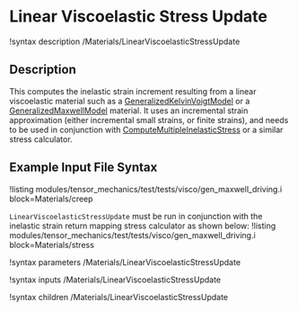 # Linear Viscoelastic Stress Update
!syntax description /Materials/LinearViscoelasticStressUpdate

## Description
This computes the inelastic strain increment resulting from a linear viscoelastic material such as a [GeneralizedKelvinVoigtModel](/GeneralizedKelvinVoigtModel.md) or a [GeneralizedMaxwellModel](/GeneralizedMaxwellModel.md) material. It uses an incremental strain approximation (either incremental small strains, or finite strains), and needs to be used in conjunction with [ComputeMultipleInelasticStress](/ComputeMultipleInelasticStress.md) or a similar stress calculator.

## Example Input File Syntax
!listing modules/tensor_mechanics/test/tests/visco/gen_maxwell_driving.i block=Materials/creep

`LinearViscoelasticStressUpdate` must be run in conjunction with the inelastic strain return mapping stress calculator as shown below:
!listing modules/tensor_mechanics/test/tests/visco/gen_maxwell_driving.i block=Materials/stress

!syntax parameters /Materials/LinearViscoelasticStressUpdate

!syntax inputs /Materials/LinearViscoelasticStressUpdate

!syntax children /Materials/LinearViscoelasticStressUpdate

